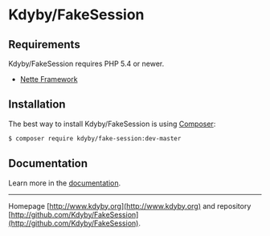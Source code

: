 Kdyby/FakeSession
======


Requirements
------------

Kdyby/FakeSession requires PHP 5.4 or newer.

- [Nette Framework](https://github.com/nette/nette)


Installation
------------

The best way to install Kdyby/FakeSession is using  [Composer](http://getcomposer.org/):

```sh
$ composer require kdyby/fake-session:dev-master
```


Documentation
------------

Learn more in the [documentation](https://github.com/Kdyby/FakeSession/blob/master/docs/en/index.md).


-----

Homepage [http://www.kdyby.org](http://www.kdyby.org) and repository [http://github.com/Kdyby/FakeSession](http://github.com/Kdyby/FakeSession).
